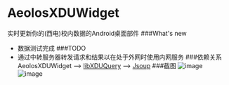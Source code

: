 # AeolosXDUWidget
实时更新你的(西电)校内数据的Android桌面部件
###What's new
  - 数据测试完成
###TODO
  - 通过中转服务器转发请求和结果以在处于外网时使用内网服务
###依赖关系
AeolosXDUWidget  -->  [libXDUQuery](https://github.com/hwding/libXDUQuery)  -->  [Jsoup](https://jsoup.org)
###截图
![image](https://github.com/hwding/AeolosXDUWidget/blob/master/screenshots/Screenshot_a.png)
![image](https://github.com/hwding/AeolosXDUWidget/blob/master/screenshots/Screenshot_b.png)
